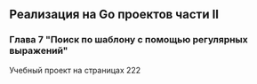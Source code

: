 ## Реализация на Go проектов части II
### Глава 7 "Поиск по шаблону с помощью регулярных выражений"
Учебный проект на страницах 222